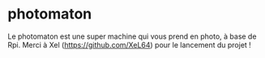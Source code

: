 # photomaton
Le photomaton est une super machine qui vous prend en photo, à base de Rpi.
Merci à Xel (https://github.com/XeL64) pour le lancement du projet !
